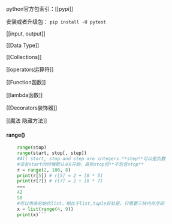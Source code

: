 python官方包索引：[[pypi]]

安装或者升级包：
`pip install -U pytest`

[[input, output]]

[[Data Type]]

[[Collections]]

[[operators运算符]]

[[Function函数]]

[[lambda函数]]

[[Decorators装饰器]]

[[魔法 隐藏方法]]

#### range()
```python
	range(stop)
    range(start, stop[, step])
    #All start, stop and step are integers.**step**可以是负数
    #没有start的时候默认从0开始，直到stop但**不包含stop**
    r = range(2, 100, 8)
    print(r[5]) # r[5] = 2 + [8 * 5]
    print(r[7]) # r[7] = 2 + [8 * 7]
    ===
    42
    58
    #可以用来初始化list，相比于list,tuple好处是，只需要三块内存空间
    x = list(range(4, 9))
    print(x)```

